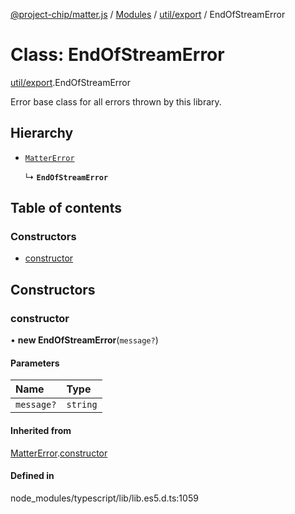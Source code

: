 [@project-chip/matter.js](../README.md) / [Modules](../modules.md) / [util/export](../modules/util_export.md) / EndOfStreamError

# Class: EndOfStreamError

[util/export](../modules/util_export.md).EndOfStreamError

Error base class for all errors thrown by this library.

## Hierarchy

- [`MatterError`](common_export.MatterError.md)

  ↳ **`EndOfStreamError`**

## Table of contents

### Constructors

- [constructor](util_export.EndOfStreamError.md#constructor)

## Constructors

### constructor

• **new EndOfStreamError**(`message?`)

#### Parameters

| Name | Type |
| :------ | :------ |
| `message?` | `string` |

#### Inherited from

[MatterError](common_export.MatterError.md).[constructor](common_export.MatterError.md#constructor)

#### Defined in

node_modules/typescript/lib/lib.es5.d.ts:1059
